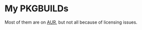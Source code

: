 # My PKGBUILDs

Most of them are on [AUR](https://aur.archlinux.org/), but not all because of
licensing issues.
